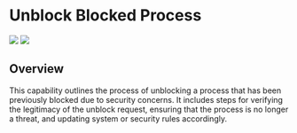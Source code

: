 # Unblock Blocked Process
![](https://img.shields.io/badge/Phase-Recovery_%28P0005%29-blue)&nbsp;![](https://img.shields.io/badge/Category-Process-blue)
## Overview
This capability outlines the process of unblocking a process that has been previously blocked due to security concerns. It includes steps for verifying the legitimacy of the unblock request, ensuring that the process is no longer a threat, and updating system or security rules accordingly.